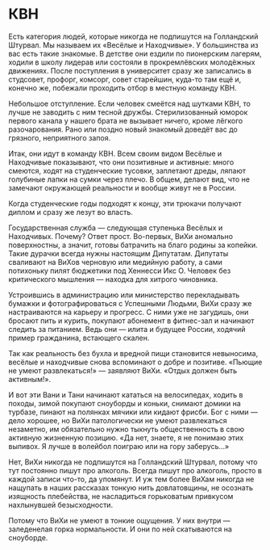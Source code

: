 
# КВН

Есть категория людей, которые никогда не подпишутся на Голландский Штурвал. Мы называем их «Весёлые и Находчивые». У большинства из вас есть такие знакомые. В детстве они ездили по пионерским лагерям, ходили в школу лидерав или состояли в прокремлёвских молодёжных движениях. После поступления в университет сразу же записались в студсовет, профорг, комсорг, совет старейшин, куда-то там ещё и, конечно же, побежали проходить отбор в местную команду КВН.

Небольшое отступление. Если человек смеётся над шутками КВН, то лучше не заводить с ним тесной дружбы. Стерилизованный юморок первого канала у нашего брата не вызывает ничего, кроме лёгкого разочарования. Рано или поздно новый знакомый доведёт вас до грязного, неприятного запоя.

Итак, они идут в команду КВН. Всем своим видом Весёлые и Находчивые показывают, что они позитивные и активные: много смеются, ходят на студенческие тусовки, заплетают дреды, ляпают голубиные лапки на сумки через плечо. В общем, делают вид, что не замечают окружающей реальности и вообще живут не в России. 

Когда студенческие годы подходят к концу, эти трюкачи получают диплом и сразу же лезут во власть.

Государственная служба — следующая ступенька Весёлых и Находчивых. Почему? Ответ прост. Во-первых, ВиХи аномально поверхностны, а значит, готовы батрачить на благо родины за копейки. Такие дурачки всегда нужны настоящим Дипутатам. Дипутаты сваливают на ВиХов черновую или медийную работу, а сами потихоньку пилят бюджетики под Хеннесси Икс О. Человек без критического мышления — находка для хитрого чиновника.

Устроившись в администрацию или министерство перекладывать бумажки и фотографироваться с Успешными Людьми, ВиХи сразу же настраиваются на карьеру и прогресс. С ними уже не загудишь, они бросают пить и курить, покупают абонемент в фитнес-зал и начинают следить за питанием. Ведь они — илита и будущее России, ходячий пример гражданина, встающего скален.

Так как реальность без бухла и вредной пищи становится невыносима, весёлые и находчивые снова вспоминают о добре и позитиве. «Пьющие не умеют развлекаться!» — заявляют ВиХи. «Отдых должен быть активным!».

И вот эти Вани и Тани начинают кататься на велосипедах, ходить в походы, зимой покупают сноуборды и коньки, снимают домики на турбазе, пинают на полянках мячики или кидают фрисби. Бог с ними — дело хорошее, но ВиХи патологически не умеют развлекаться незаметно, им обязательно нужно тыкнуть общественность в свою активную жизненную позицию. «Да нет, знаете, я не понимаю этих выпивох. Я лучше в волейбол поиграю или на гору заберусь…»

Нет, ВиХи никогда не подпишутся на Голландский Штурвал, потому что тут постоянно пишут про алкоголь. Всегда пишут про алкоголь, просто в каждой записи что-то, да упомянут. И уж тем более ВиХам никогда не нащупать в наших рассказах тонкую нить довлатовщины, не осознать изящность плебейства, не насладиться горьковатым привкусом нахлынувшей безысходности.

Потому что ВиХи не умеют в тонкие ощущения. У них внутри — заледенелая горка нормальности. И они по ней скатываются на сноуборде.